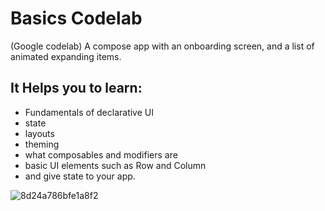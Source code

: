 # Basics Codelab
(Google codelab)
A compose app with an onboarding screen, and a list of animated expanding items.
## It Helps you to learn:
- Fundamentals of declarative UI
- state
- layouts
- theming
- what composables and modifiers are
- basic UI elements such as Row and Column 
- and give state to your app.

![8d24a786bfe1a8f2](https://github.com/user-attachments/assets/ed1fd5fe-ef98-49ba-a407-ce2d3d9430ba)

